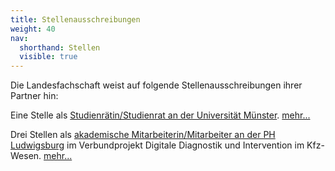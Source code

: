 ```yaml
---
title: Stellenausschreibungen
weight: 40
nav:
  shorthand: Stellen
  visible: true  
---
```


Die Landesfachschaft weist auf folgende Stellenausschreibungen ihrer Partner hin:

Eine Stelle als [Studienrätin/Studienrat an der Universität Münster](/downloads/Studienrat-Technik-WWU.pdf). [mehr...](https://www.uni-muenster.de/Rektorat/Stellen/)

Drei Stellen als [akademische Mitarbeiterin/Mitarbeiter an der PH Ludwigsburg](/downloads/Akademischer-Mittelbau-PH-LB.pdf) im Verbundprojekt Digitale Diagnostik und Intervention im Kfz-Wesen. [mehr...](https://www.ph-ludwigsburg.de/3848.html)
